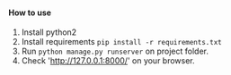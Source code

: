 
#### How to use

1. Install python2
2. Install requirements `pip install -r requirements.txt`
3. Run `python manage.py runserver` on project folder.
4. Check 'http://127.0.0.1:8000/' on your browser.